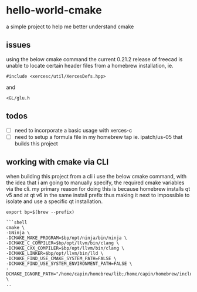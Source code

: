 # hello-world-cmake

a simple project to help me better understand cmake

## issues

<a id="issues"></a>

using the below cmake command the current 0.21.2 release of freecad is unable to locate certain header files from a homebrew installation, ie.

```
#include <xercesc/util/XercesDefs.hpp>
```

and

```
<GL/glu.h
```

## todos

<a id="todos"></a>

- [ ] need to incorporate a basic usage with xerces-c
- [ ] need to setup a formula file in my homebrew tap ie. ipatch/us-05 that builds this project

## working with cmake via CLI

when building this project from a cli i use the below cmake command, with the idea that i am going to manually specify, the required cmake variables via the cli. my primary reason for doing this is because homebrew installs qt v5 and at qt v6 in the same install prefix thus making it next to impossible to isolate and use a specific qt installation. 

```
export bp=$(brew --prefix)

```shell
cmake \
-GNinja \
-DCMAKE_MAKE_PROGRAM=$bp/opt/ninja/bin/ninja \
-DCMAKE_C_COMPILER=$bp/opt/llvm/bin/clang \
-DCMAKE_CXX_COMPILER=$bp/opt/llvm/bin/clang \
-DCMAKE_LINKER=$bp/opt/llvm/bin/lld \
-DCMAKE_FIND_USE_CMAKE_SYSTEM_PATH=FALSE \
-DCMAKE_FIND_USE_SYSTEM_ENVIRONMENT_PATH=FALSE \
-DCMAKE_IGNORE_PATH="/home/capin/homebrew/lib;/home/capin/homebrew/include/QtCore;/home/capin/homebrew/Cellar/qt;" \
..
```
